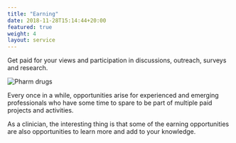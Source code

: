 ```yaml
---
title: "Earning"
date: 2018-11-28T15:14:44+20:00  
featured: true
weight: 4
layout: service
---
```


Get paid for your views and participation in discussions, outreach, surveys and research.

![Pharm drugs](/images/illustrations/pharma-lady.jpg)

Every once in a while, opportunities arise for experienced and emerging professionals who have some time to spare to be part of multiple paid projects and activities.

As a clinician, the interesting thing is that some of the earning opportunities are also opportunities to learn more and add to your knowledge. 


